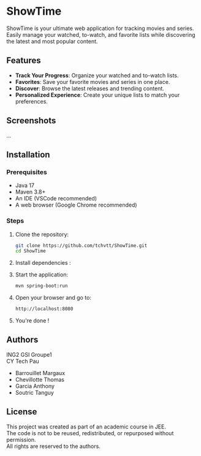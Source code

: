 # ShowTime

ShowTime is your ultimate web application for tracking movies and series.  
Easily manage your watched, to-watch, and favorite lists while discovering the latest and most popular content.



## Features

- **Track Your Progress**: Organize your watched and to-watch lists.
- **Favorites**: Save your favorite movies and series in one place.
- **Discover**: Browse the latest releases and trending content.
- **Personalized Experience**: Create your unique lists to match your preferences.



## Screenshots

...



## Installation

### Prerequisites
- Java 17
- Maven 3.8+
- An IDE (VSCode recommended)
- A web browser (Google Chrome recommended)

### Steps
1. Clone the repository:
   ```bash
   git clone https://github.com/tchvtt/ShowTime.git
   cd ShowTime
2. Install dependencies :

3. Start the application:
   ```bash
   mvn spring-boot:run

4. Open your browser and go to:
   ```bash
   http://localhost:8080

5. You're done !



## Authors

ING2 GSI Groupe1  
CY Tech Pau
- Barrouillet Margaux
- Chevillotte Thomas
- Garcia Anthony
- Soutric Tanguy





## License

This project was created as part of an academic course in JEE.  
The code is not to be reused, redistributed, or repurposed without permission.  
All rights are reserved to the authors.
